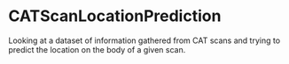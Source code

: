 # CATScanLocationPrediction
Looking at a dataset of information gathered from CAT scans and trying to predict the location on the body of a given scan.
